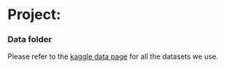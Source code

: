 # Project: 
### Data folder

Please refer to the [kaggle data page](https://www.kaggle.com/c/outbrain-click-prediction/data) for all the datasets we use. 
